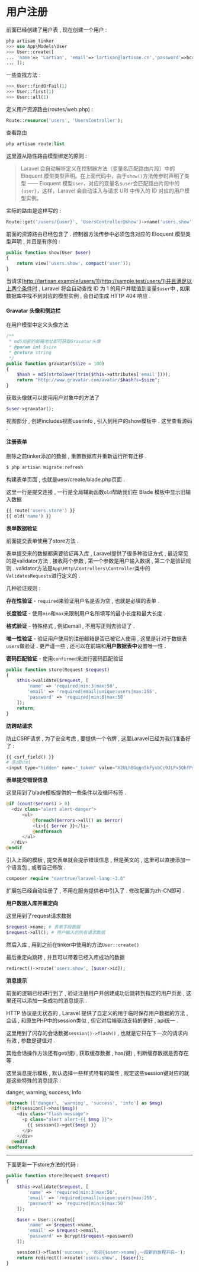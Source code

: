 # 用户注册

前面已经创建了用户表 , 现在创建一个用户 :

```php
php artisan tinker
>>> use App\Models\User
>>> User::create([
... 'name'=> 'Lartian', 'email'=>'lartisan@lartisan.cn','password'=>bcrypt('123456')
... ]);
```

一些查找方法 :

```php
>>> User::findOrFail(1)
>>> User::first(1)
>>> User::all(1)
```

定义用户资源路由\(routes/web.php\) :

```php
Route::resource('users', 'UsersController');
```

查看路由

```php
php artisan route:list
```

这里遵从隐性路由模型绑定的原则 :

> Laravel 会自动解析定义在控制器方法（变量名匹配路由片段）中的 Eloquent 模型类型声明。在上面代码中，由于`show()`方法传参时声明了类型 —— Eloquent 模型`User`，对应的变量名`$user`会匹配路由片段中的`{user}`，这样，Laravel 会自动注入与请求 URI 中传入的 ID 对应的用户模型实例。

实际的路由是这样写的 :

```php
Route::get('/users/{user}', 'UsersController@show')->name('users.show');
```

前面的资源路由已经包含了 . 控制器方法传参中必须包含对应的 Eloquent 模型类型声明 , 并且是有序的 :

```php
public function show(User $user)
{
    return view('users.show', compact('user'));
}
```

当请求[http://lartisan.example/users/1](http://sample.test/users/1)并且满足以上两个条件时 , Laravel 将会自动查找 ID 为 1 的用户并赋值到变量`$user`中 , 如果数据库中找不到对应的模型实例 , 会自动生成 HTTP 404 响应 .

#### Gravatar 头像和侧边栏

在用户模型中定义头像方法

```php
/**
 * md5加密的邮箱地址即可获取Gravatar头像
 * @param int $size
 * @return string
 */
public function gravatar($size = 100)
{
    $hash = md5(strtolower(trim($this->attributes['email'])));
    return "http://www.gravatar.com/avatar/$hash?s=$size";
}
```

获取头像就可以使用用户对象中的方法了

```php
$user->gravatar();
```

视图部分 , 创建includes视图userinfo , 引入到用户的show模板中 . 这里查看源码 .

#### 注册表单

删除之前tinker添加的数据 , 重置数据库并重新运行所有迁移 .

```php
$ php artisan migrate:refresh
```

构建表单页面 , 也就是uesr/create/blade.php页面 .

这里一行是提交连接 , 一行是全局辅助函数`old`帮助我们在 Blade 模板中显示旧输入数据

```php
{{ route('users.store') }}
{{ old('name') }}
```

**表单数据验证**

前面提交表单使用了store方法 .

表单提交来的数据都需要验证再入库 , Laravel提供了很多种验证方式 , 最近常见的是validator方法 , 接收两个参数 , 第一个参数是用户输入数据 , 第二个是验证规则 . validator方法是`App\Http\Controllers\Controller`类中的`ValidatesRequests`进行定义的 .

几种验证规则 :

**存在性验证** - `required`来验证用户名是否为空 , 也就是必填的表单 .

**长度验证** - 使用`min`和`max`来限制用户名所填写的最小长度和最大长度 .

**格式验证** - 特殊格式 , 例如email , 不用写正则去验证了 .

**唯一性验证** - 验证用户使用的注册邮箱是否已被它人使用 , 这里是针对于数据表`users`做验证 . 更严谨一些 , 还可以在前端和**用户数据表中**设置唯一性 .

**密码匹配验证** - 使用`confirmed`来进行密码匹配验证

```php
public function store(Request $request)
{
    $this->validate($request, [
        'name' => 'required|min:3|max:50',
        'email' => 'required|email|unique:users|max:255',
        'password' => 'required|min:6|max:50'
    ]);
    return;
}
```

**防跨站请求**

防止CSRF请求 , 为了安全考虑 , 要提供一个令牌 , 这里Laravel已经为我们准备好了 :

```php
{{ csrf_field() }}
# 生成html
<input type="hidden" name="_token" value="X2ULh8Gqgn5kFyxbCc9JLPx5QhfPs8GEUXQdUVIx">
```

**表单提交错误信息**

这里用到了blade模板提供的一些条件以及循环标签 .

```php
@if (count($errors) > 0)
  <div class="alert alert-danger">
      <ul>
          @foreach($errors->all() as $error)
          <li>{{ $error }}</li>
          @endforeach
      </ul>
  </div>
@endif
```

引入上面的模板 , 提交表单就会提示错误信息 , 但是英文的 , 这里可以直接添加一个语言包 , 或者自己修改 .

```php
composer require "overtrue/laravel-lang:~3.0"
```

扩展包已经自动注册了 , 不用在服务提供者中引入了 . 修改配置为zh-CN即可 .

**用户数据入库并重定向**

这里用到了request请求数据

```php
$request->name; # 表单字段数据
$request->all(); # 用户输入的所有请求数据
```

然后入库 , 用到之前在tinker中使用的方法`User::create()`

最后重定向跳转 , 并且可以带着已经入库成功的数据

```php
redirect()->route('users.show', [$user->id]);
```

**消息提示**

前面的逻辑已经进行到了 , 验证注册用户并创建成功后跳转到指定的用户页面 , 这里还可以添加一条成功的消息提示 .

HTTP 协议是无状态的 , Laravel 提供了自定义的用于临时保存用户数据的方法 , 会话 , 和原生PHP中的session类似 , 但它对后端驱动支持的更好 , api统一 .

这里用到了闪存的会话数据`session()->flash()` , 也就是它只在下一次的请求内有效 , 参数是键值对 .

其他会话操作方法还有get\(键\) , 获取缓存数据 , has\(键\) , 判断缓存数据是否存在等 .

这里消息提示模板 , 默认选择一些样式特有的属性 , 规定这些session键对应的就是这些特殊的消息提示 :

danger, warning, success, info

```php
@foreach (['danger', 'warning', 'success', 'info'] as $msg)
  @if(session()->has($msg))
    <div class="flash-message">
      <p class="alert alert-{{ $msg }}">
        {{ session()->get($msg) }}
      </p>
    </div>
  @endif
@endforeach
```

---

下面更新一下store方法的代码 :

```php
public function store(Request $request)
{
    $this->validate($request, [
        'name' => 'required|min:3|max:50',
        'email' => 'required|email|unique:users|max:255',
        'password' => 'required|min:6|max:50'
    ]);

    $user = User::create([
        'name' => $request->name,
        'email' => $request->email,
        'password' => bcrypt($request->password)
    ]);

    session()->flash('success', '欢迎{$user->name},一段新的旅程开启~');
    return redirect()->route('users.show', [$user]);
}
```



